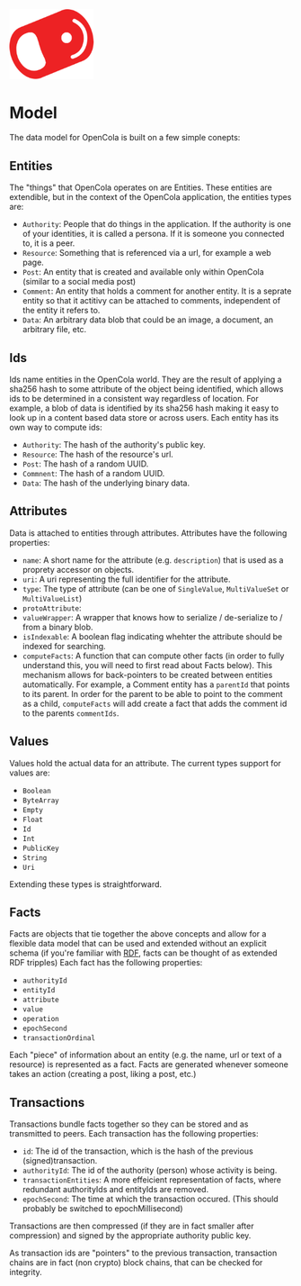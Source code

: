 <img src="../../../img/pull-tab.svg" width="150" />

# Model

The data model for OpenCola is built on a few simple conepts:

## Entities

The "things" that OpenCola operates on are Entities. These entities are extendible, but in the context of the OpenCola application, the entities types are:

* ```Authority```: People that do things in the application. If the authority is one of your identities, it is called a persona. If it is someone you connected to, it is a peer. 
* ```Resource```: Something that is referenced via a url, for example a web page. 
* ```Post```: An entity that is created and available only within OpenCola (similar to a social media post)
* ```Comment```: An entity that holds a comment for another entity. It is a seprate entity so that it actitivy can be attached to comments, independent of the entity it refers to. 
* ```Data```: An arbitrary data blob that could be an image, a document, an arbitrary file, etc.


## Ids

Ids name entities in the OpenCola world. They are the result of applying a sha256 hash to some attribute of the object being identified, which allows ids to be determined in a consistent way regardless of location. For example, a blob of data is identified by its sha256 hash making it easy to look up in a content based data store or across users. Each entity has its own way to compute ids: 

* ```Authority```: The hash of the authority's public key.
* ```Resource```: The hash of the resource's url.
* ```Post```: The hash of a random UUID.
* ```Commnent```: The hash of a random UUID.
* ```Data```: The hash of the underlying binary data.

## Attributes

Data is attached to entities through attributes. Attributes have the following properties:

* ```name```: A short name for the attribute (e.g. ```description```) that is used as a proprety accessor on objects.
* ```uri```: A uri representing the full identifier for the attribute.
* ```type```: The type of attribute (can be one of ```SingleValue```, ```MultiValueSet``` or ```MultiValueList```)
* ```protoAttribute```: 
* ```valueWrapper```: A wrapper that knows how to serialize / de-serialize to / from a binary blob.
* ```isIndexable```: A boolean flag indicating whehter the attribute should be indexed for searching.
* ```computeFacts```: A function that can compute other facts (in order to fully understand this, you will need to first read about Facts below). This mechanism allows for back-pointers to be created between entities automatically. For example, a Comment entity has a ```parentId``` that points to its parent. In order for the parent to be able to point to the comment as a child, ```computeFacts``` will add create a fact that adds the comment id to the parents ```commentIds```.  

## Values

Values hold the actual data for an attribute. The current types support for values are:

* ```Boolean```
* ```ByteArray```
* ```Empty```
* ```Float```
* ```Id```
* ```Int```
* ```PublicKey```
* ```String```
* ```Uri```

Extending these types is straightforward.

## Facts

Facts are objects that tie together the above concepts and allow for a flexible data model that can be used and extended without an explicit schema (if you're familiar with [RDF](https://en.wikipedia.org/wiki/Resource_Description_Framework), facts can be thought of as extended RDF tripples) Each fact has the following properties:

*  ```authorityId``` 
*  ```entityId```
*  ```attribute```
*  ```value```
*  ```operation```
*  ```epochSecond```
*  ```transactionOrdinal```

Each "piece" of information about an entity (e.g. the name, url or text of a resource) is represented as a fact. Facts are generated whenever someone takes an action (creating a post, liking a post, etc.)

## Transactions

Transactions bundle facts together so they can be stored and as transmitted to peers. Each transaction has the following properties:

* ```id```: The id of the transaction, which is the hash of the previous (signed)transaction.  
* ```authorityId```: The id of the authority (person) whose activity is being. 
* ```transactionEntities```: A more effeicient representation of facts, where redundant authorityIds and entityIds are removed. 
* ```epochSecond```: The time at which the transaction occured. (This should probably be switched to epochMillisecond)

Transactions are then compressed (if they are in fact smaller after compression) and signed by the appropriate authority public key.

As transaction ids are "pointers" to the previous transaction, transaction chains are in fact (non crypto) block chains, that can be checked for integrity.